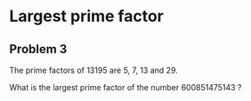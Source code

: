 # Largest prime factor

## Problem 3

The prime factors of 13195 are 5, 7, 13 and 29.

What is the largest prime factor of the number 600851475143 ?
